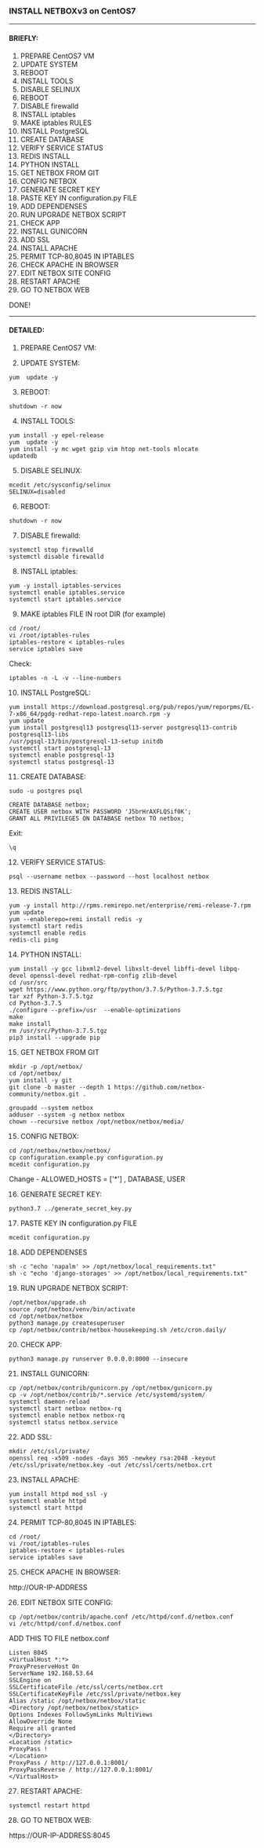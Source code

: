 ### INSTALL NETBOXv3 on CentOS7
------------------------------------------

#### BRIEFLY:

1.  PREPARE CentOS7 VM
2.  UPDATE SYSTEM
3.  REBOOT
4.  INSTALL TOOLS
5.  DISABLE SELINUX
6.  REBOOT
7.  DISABLE firewalld
8.  INSTALL iptables
9.  MAKE iptables RULES
10. INSTALL PostgreSQL
11. CREATE DATABASE
12. VERIFY SERVICE STATUS
13. REDIS INSTALL
14. PYTHON INSTALL
15. GET NETBOX FROM GIT
15. CONFIG NETBOX
16. GENERATE SECRET KEY
17. PASTE KEY IN configuration.py FILE
18. ADD DEPENDENSES
19. RUN UPGRADE NETBOX SCRIPT
20. CHECK APP
21. INSTALL GUNICORN
22. ADD SSL
23. INSTALL APACHE
24. PERMIT TCP-80,8045 IN IPTABLES
25. CHECK APACHE IN BROWSER
26. EDIT NETBOX SITE CONFIG
27. RESTART APACHE
28. GO TO NETBOX WEB

DONE!

------------------------------------------

#### DETAILED:

1.  PREPARE CentOS7 VM:

2.  UPDATE SYSTEM:
```
yum  update -y
```

3.  REBOOT:
```
shutdown -r now
```
4.  INSTALL TOOLS:
```
yum install -y epel-release
yum  update -y
yum install -y mc wget gzip vim htop net-tools mlocate
updatedb
```
5.  DISABLE SELINUX:
```
mcedit /etc/sysconfig/selinux
SELINUX=disabled
```
6.  REBOOT:
```
shutdown -r now
```

7.  DISABLE firewalld:
```
systemctl stop firewalld
systemctl disable firewalld
```

8.  INSTALL iptables:
```
yum -y install iptables-services
systemctl enable iptables.service 
systemctl start iptables.service
```

9.  MAKE iptables FILE IN root DIR (for example)
```
cd /root/
vi /root/iptables-rules
iptables-restore < iptables-rules
service iptables save
```

Check:
```
iptables -n -L -v --line-numbers
```
10. INSTALL PostgreSQL:
```
yum install https://download.postgresql.org/pub/repos/yum/reporpms/EL-7-x86_64/pgdg-redhat-repo-latest.noarch.rpm -y
yum update
yum install postgresql13 postgresql13-server postgresql13-contrib postgresql13-libs
/usr/pgsql-13/bin/postgresql-13-setup initdb
systemctl start postgresql-13
systemctl enable postgresql-13
systemctl status postgresql-13
```

11. CREATE DATABASE:
```
sudo -u postgres psql
```
```
CREATE DATABASE netbox;
CREATE USER netbox WITH PASSWORD 'J5brHrAXFLQSif0K';
GRANT ALL PRIVILEGES ON DATABASE netbox TO netbox;
```
Exit:
```
\q
```

12. VERIFY SERVICE STATUS:
```
psql --username netbox --password --host localhost netbox
```

13. REDIS INSTALL:
```
yum -y install http://rpms.remirepo.net/enterprise/remi-release-7.rpm
yum update
yum --enablerepo=remi install redis -y
systemctl start redis
systemctl enable redis
redis-cli ping
```

14. PYTHON INSTALL:
```
yum install -y gcc libxml2-devel libxslt-devel libffi-devel libpq-devel openssl-devel redhat-rpm-config zlib-devel
cd /usr/src 
wget https://www.python.org/ftp/python/3.7.5/Python-3.7.5.tgz
tar xzf Python-3.7.5.tgz
cd Python-3.7.5 
./configure --prefix=/usr  --enable-optimizations
make
make install
rm /usr/src/Python-3.7.5.tgz
pip3 install --upgrade pip
```

15. GET NETBOX FROM GIT
```
mkdir -p /opt/netbox/ 
cd /opt/netbox/
yum install -y git
git clone -b master --depth 1 https://github.com/netbox-community/netbox.git .

groupadd --system netbox
adduser --system -g netbox netbox
chown --recursive netbox /opt/netbox/netbox/media/
```

15. CONFIG NETBOX:
```
cd /opt/netbox/netbox/netbox/
cp configuration.example.py configuration.py
mcedit configuration.py 
```

Change - ALLOWED_HOSTS = ['*'] , DATABASE, USER


16. GENERATE SECRET KEY:
```
python3.7 ../generate_secret_key.py
```

17. PASTE KEY IN configuration.py FILE
```
mcedit configuration.py 
```

18. ADD DEPENDENSES
```
sh -c "echo 'napalm' >> /opt/netbox/local_requirements.txt"
sh -c "echo 'django-storages' >> /opt/netbox/local_requirements.txt" 
```

19. RUN UPGRADE NETBOX SCRIPT:
```
/opt/netbox/upgrade.sh 
source /opt/netbox/venv/bin/activate
cd /opt/netbox/netbox
python3 manage.py createsuperuser
cp /opt/netbox/contrib/netbox-housekeeping.sh /etc/cron.daily/
```

20. CHECK APP:
```
python3 manage.py runserver 0.0.0.0:8000 --insecure
```
21. INSTALL GUNICORN:
```
cp /opt/netbox/contrib/gunicorn.py /opt/netbox/gunicorn.py
cp -v /opt/netbox/contrib/*.service /etc/systemd/system/
systemctl daemon-reload
systemctl start netbox netbox-rq
systemctl enable netbox netbox-rq
systemctl status netbox.service
```

22. ADD SSL:
```
mkdir /etc/ssl/private/
openssl req -x509 -nodes -days 365 -newkey rsa:2048 -keyout /etc/ssl/private/netbox.key -out /etc/ssl/certs/netbox.crt
```

23. INSTALL APACHE:
```
yum install httpd mod_ssl -y
systemctl enable httpd
systemctl start httpd
```
24. PERMIT TCP-80,8045 IN IPTABLES:
```
cd /root/
vi /root/iptables-rules
iptables-restore < iptables-rules
service iptables save
```
25. CHECK APACHE IN BROWSER:

http://OUR-IP-ADDRESS

26. EDIT NETBOX SITE CONFIG: 
```
cp /opt/netbox/contrib/apache.conf /etc/httpd/conf.d/netbox.conf
vi /etc/httpd/conf.d/netbox.conf
```

ADD THIS TO FILE netbox.conf
```
Listen 8045
<VirtualHost *:*>
ProxyPreserveHost On
ServerName 192.168.53.64
SSLEngine on
SSLCertificateFile /etc/ssl/certs/netbox.crt
SSLCertificateKeyFile /etc/ssl/private/netbox.key
Alias /static /opt/netbox/netbox/static
<Directory /opt/netbox/netbox/static>
Options Indexes FollowSymLinks MultiViews
AllowOverride None
Require all granted
</Directory>
<Location /static>
ProxyPass !
</Location>
ProxyPass / http://127.0.0.1:8001/
ProxyPassReverse / http://127.0.0.1:8001/
</VirtualHost>
```

27. RESTART APACHE:
```
systemctl restart httpd
```

28. GO TO NETBOX WEB:


https://OUR-IP-ADDRESS:8045

